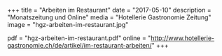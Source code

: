 +++
title = "Arbeiten im Restaurant"
date = "2017-05-10"
description = "Monatszeitung und Online"
media = "Hotellerie Gastronomie Zeitung"
image = "hgz-arbeiten-im-restaurant.jpg"

pdf = "hgz-arbeiten-im-restaurant.pdf"
online = "http://www.hotellerie-gastronomie.ch/de/artikel/im-restaurant-arbeiten/"
+++
